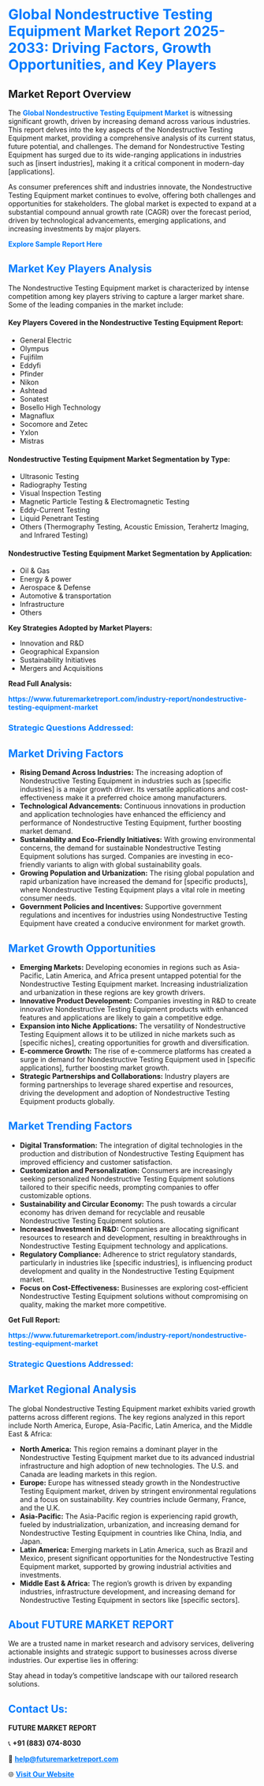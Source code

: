 <h1 style="color: #007BFF;">Global Nondestructive Testing Equipment Market Report 2025-2033: Driving Factors, Growth Opportunities, and Key Players</h1>

<section id="overview">
<h2>Market Report Overview</h2>
<p>The <a href="https://www.futuremarketreport.com/industry-report/nondestructive-testing-equipment-market" style="color: #007BFF; text-decoration: none;"><strong>Global Nondestructive Testing Equipment Market</strong></a> is witnessing significant growth, driven by increasing demand across various industries. This report delves into the key aspects of the Nondestructive Testing Equipment market, providing a comprehensive analysis of its current status, future potential, and challenges. The demand for Nondestructive Testing Equipment has surged due to its wide-ranging applications in industries such as [insert industries], making it a critical component in modern-day [applications].</p>
<p>As consumer preferences shift and industries innovate, the Nondestructive Testing Equipment market continues to evolve, offering both challenges and opportunities for stakeholders. The global market is expected to expand at a substantial compound annual growth rate (CAGR) over the forecast period, driven by technological advancements, emerging applications, and increasing investments by major players.</p>
</section>

<section id="overview">
<p><a href="https://www.futuremarketreport.com/request-sample/reportId=61456" style="color: #007BFF; text-decoration: none;"><strong>Explore Sample Report Here</strong></a></p>
</section>

<section id="key-players">
<h2 style="color: #007BFF;">Market Key Players Analysis</h2>
<p>The Nondestructive Testing Equipment market is characterized by intense competition among key players striving to capture a larger market share. Some of the leading companies in the market include:</p>
<h4>Key Players Covered in the Nondestructive Testing Equipment Report:</h4>
<ul><li>General Electric</li><li>Olympus</li><li>Fujifilm</li><li>Eddyfi</li><li>Pfinder</li><li>Nikon</li><li>Ashtead</li><li>Sonatest</li><li>Bosello High Technology</li><li>Magnaflux</li><li>Socomore and Zetec</li><li>Yxlon</li><li>Mistras</li></ul>
<h4>Nondestructive Testing Equipment Market Segmentation by Type:</h4>
<ul><li>Ultrasonic Testing</li><li>Radiography Testing</li><li>Visual Inspection Testing</li><li>Magnetic Particle Testing &amp; Electromagnetic Testing</li><li>Eddy-Current Testing</li><li>Liquid Penetrant Testing</li><li>Others (Thermography Testing, Acoustic Emission, Terahertz Imaging, and Infrared Testing)</li></ul>

<h4>Nondestructive Testing Equipment Market Segmentation by Application:</h4>
<ul><li>Oil &amp; Gas</li><li>Energy &amp; power</li><li>Aerospace &amp; Defense</li><li>Automotive &amp; transportation</li><li>Infrastructure</li><li>Others</li></ul>
<p><strong>Key Strategies Adopted by Market Players:</strong></p>
<ul>
<li>Innovation and R&D</li>
<li>Geographical Expansion</li>
<li>Sustainability Initiatives</li>
<li>Mergers and Acquisitions</li>
</ul>
</section>

<section>
<p><strong>Read Full Analysis: </strong></p><a href="https://www.futuremarketreport.com/industry-report/nondestructive-testing-equipment-market" style="color: #007BFF; text-decoration: none;"><strong>https://www.futuremarketreport.com/industry-report/nondestructive-testing-equipment-market</strong></a>
<h3 style="color: #007BFF;">Strategic Questions Addressed:</h3>
</section>

<section id="driving-factors">
<h2 style="color: #007BFF;">Market Driving Factors</h2>
<ul>
<li><strong>Rising Demand Across Industries:</strong> The increasing adoption of Nondestructive Testing Equipment in industries such as [specific industries] is a major growth driver. Its versatile applications and cost-effectiveness make it a preferred choice among manufacturers.</li>
<li><strong>Technological Advancements:</strong> Continuous innovations in production and application technologies have enhanced the efficiency and performance of Nondestructive Testing Equipment, further boosting market demand.</li>
<li><strong>Sustainability and Eco-Friendly Initiatives:</strong> With growing environmental concerns, the demand for sustainable Nondestructive Testing Equipment solutions has surged. Companies are investing in eco-friendly variants to align with global sustainability goals.</li>
<li><strong>Growing Population and Urbanization:</strong> The rising global population and rapid urbanization have increased the demand for [specific products], where Nondestructive Testing Equipment plays a vital role in meeting consumer needs.</li>
<li><strong>Government Policies and Incentives:</strong> Supportive government regulations and incentives for industries using Nondestructive Testing Equipment have created a conducive environment for market growth.</li>
</ul>
</section>

<section id="growth-opportunities">
<h2 style="color: #007BFF;">Market Growth Opportunities</h2>
<ul>
<li><strong>Emerging Markets:</strong> Developing economies in regions such as Asia-Pacific, Latin America, and Africa present untapped potential for the Nondestructive Testing Equipment market. Increasing industrialization and urbanization in these regions are key growth drivers.</li>
<li><strong>Innovative Product Development:</strong> Companies investing in R&D to create innovative Nondestructive Testing Equipment products with enhanced features and applications are likely to gain a competitive edge.</li>
<li><strong>Expansion into Niche Applications:</strong> The versatility of Nondestructive Testing Equipment allows it to be utilized in niche markets such as [specific niches], creating opportunities for growth and diversification.</li>
<li><strong>E-commerce Growth:</strong> The rise of e-commerce platforms has created a surge in demand for Nondestructive Testing Equipment used in [specific applications], further boosting market growth.</li>
<li><strong>Strategic Partnerships and Collaborations:</strong> Industry players are forming partnerships to leverage shared expertise and resources, driving the development and adoption of Nondestructive Testing Equipment products globally.</li>
</ul>
</section>

<section id="trending-factors">
<h2 style="color: #007BFF;">Market Trending Factors</h2>
<ul>
<li><strong>Digital Transformation:</strong> The integration of digital technologies in the production and distribution of Nondestructive Testing Equipment has improved efficiency and customer satisfaction.</li>
<li><strong>Customization and Personalization:</strong> Consumers are increasingly seeking personalized Nondestructive Testing Equipment solutions tailored to their specific needs, prompting companies to offer customizable options.</li>
<li><strong>Sustainability and Circular Economy:</strong> The push towards a circular economy has driven demand for recyclable and reusable Nondestructive Testing Equipment solutions.</li>
<li><strong>Increased Investment in R&D:</strong> Companies are allocating significant resources to research and development, resulting in breakthroughs in Nondestructive Testing Equipment technology and applications.</li>
<li><strong>Regulatory Compliance:</strong> Adherence to strict regulatory standards, particularly in industries like [specific industries], is influencing product development and quality in the Nondestructive Testing Equipment market.</li>
<li><strong>Focus on Cost-Effectiveness:</strong> Businesses are exploring cost-efficient Nondestructive Testing Equipment solutions without compromising on quality, making the market more competitive.</li>
</ul>
</section>

<section>
<p><strong>Get Full Report: </strong></p><a href="https://www.futuremarketreport.com/industry-report/nondestructive-testing-equipment-market" style="color: #007BFF; text-decoration: none;"><strong>https://www.futuremarketreport.com/industry-report/nondestructive-testing-equipment-market</strong></a>
<h3 style="color: #007BFF;">Strategic Questions Addressed:</h3>
</section>


<section id="regional-analysis">
<h2 style="color: #007BFF;">Market Regional Analysis</h2>
<p>The global Nondestructive Testing Equipment market exhibits varied growth patterns across different regions. The key regions analyzed in this report include North America, Europe, Asia-Pacific, Latin America, and the Middle East & Africa:</p>
<ul>
<li><strong>North America:</strong> This region remains a dominant player in the Nondestructive Testing Equipment market due to its advanced industrial infrastructure and high adoption of new technologies. The U.S. and Canada are leading markets in this region.</li>
<li><strong>Europe:</strong> Europe has witnessed steady growth in the Nondestructive Testing Equipment market, driven by stringent environmental regulations and a focus on sustainability. Key countries include Germany, France, and the U.K.</li>
<li><strong>Asia-Pacific:</strong> The Asia-Pacific region is experiencing rapid growth, fueled by industrialization, urbanization, and increasing demand for Nondestructive Testing Equipment in countries like China, India, and Japan.</li>
<li><strong>Latin America:</strong> Emerging markets in Latin America, such as Brazil and Mexico, present significant opportunities for the Nondestructive Testing Equipment market, supported by growing industrial activities and investments.</li>
<li><strong>Middle East & Africa:</strong> The region’s growth is driven by expanding industries, infrastructure development, and increasing demand for Nondestructive Testing Equipment in sectors like [specific sectors].</li>
</ul>
</section>

<footer>
<h2 style="color: #007BFF;">About FUTURE MARKET REPORT</h2>
<p>We are a trusted name in market research and advisory services, delivering actionable insights and strategic support to businesses across diverse industries. Our expertise lies in offering:</p>

<p>Stay ahead in today’s competitive landscape with our tailored research solutions.</p>

<h2 style="color: #007BFF;">Contact Us:</h2>
<p><strong>FUTURE MARKET REPORT</strong></p>
<p>📞 <strong>+91 (883) 074-8030</strong></p>
<p>📧 <strong><a href="mailto:help@futuremarketreport.com" style="color: #007BFF;">help@futuremarketreport.com</a></strong></p>
<p>🌐 <strong><a href="https://www.futuremarketreport.com/" style="color: #007BFF;">Visit Our Website</a></strong></p>
</footer>